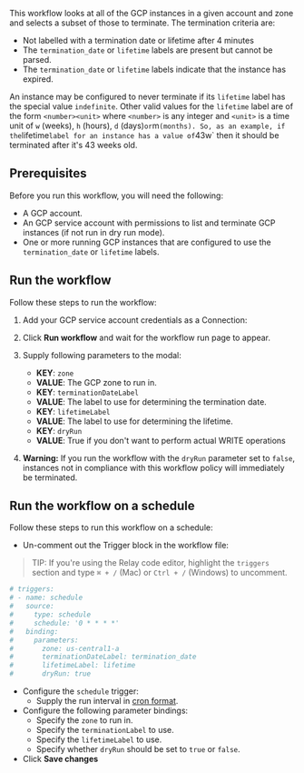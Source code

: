This workflow looks at all of the GCP instances in a given account and zone and
selects a subset of those to terminate. The termination criteria are:

* Not labelled with a termination date or lifetime after 4 minutes
* The `termination_date` or `lifetime` labels are present but cannot be parsed.
* The `termination_date` or `lifetime` labels indicate that the instance has
  expired.

An instance may be configured to never terminate if its `lifetime` label has
the special value `indefinite`. Other valid values for the `lifetime` label are
of the form `<number><unit>` where `<number>` is any integer and `<unit>` is a
time unit of `w` (weeks), `h` (hours), `d` (days)` or `m` (months). So, as an
example, if the `lifetime` label for an instance has a value of `43w` then it
should be terminated after it's 43 weeks old.

## Prerequisites

Before you run this workflow, you will need the following:
- A GCP account.  
- An GCP service account with permissions to list and terminate GCP instances (if not
  run in dry run mode).  
- One or more running GCP instances that are configured to use the
  `termination_date` or `lifetime` labels.  

## Run the workflow

Follow these steps to run the workflow:  
1. Add your GCP service account credentials as a Connection:  
2. Click **Run workflow** and wait for the workflow run page to appear.  
3. Supply following parameters to the modal:  
   - **KEY**: `zone`  
   - **VALUE**: The GCP zone to run in.  
   - **KEY**: `terminationDateLabel`  
   - **VALUE**: The label to use for determining the termination date.  
   - **KEY**: `lifetimeLabel`  
   - **VALUE**: The label to use for determining the lifetime.  
   - **KEY**: `dryRun`  
   - **VALUE**: True if you don't want to perform actual WRITE operations  

4. **Warning:** If you run the workflow with the `dryRun` parameter set to
   `false`, instances not in compliance with this workflow policy will
   immediately be terminated.  

## Run the workflow on a schedule  

Follow these steps to run this workflow on a schedule:   
-  Un-comment out the Trigger block in the workflow file:  

> TIP: If you're using the Relay code editor, highlight the `triggers` section and type `⌘ + /` (Mac) or `Ctrl + /` (Windows) to uncomment.  

```yaml
# triggers:
# - name: schedule
#   source:
#     type: schedule
#     schedule: '0 * * * *'
#   binding:
#     parameters:
#       zone: us-central1-a
#       terminationDateLabel: termination_date
#       lifetimeLabel: lifetime
#       dryRun: true
```

-  Configure the `schedule` trigger:  
   - Supply the run interval in [cron format](https://crontab.guru/).  
-  Configure the following parameter bindings:  
   - Specify the `zone` to run in. 
   - Specify the `terminationLabel` to use.   
   - Specify the `lifetimeLabel` to use.    
   - Specify whether `dryRun` should be set to `true` or `false`.  
-  Click **Save changes**